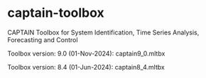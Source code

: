 # captain-toolbox
CAPTAIN Toolbox for System Identification, Time Series Analysis, Forecasting and Control

Toolbox version: 9.0 (01-Nov-2024): captain9_0.mltbx

Toolbox version: 8.4 (01-Jun-2024): captain8_4.mltbx
